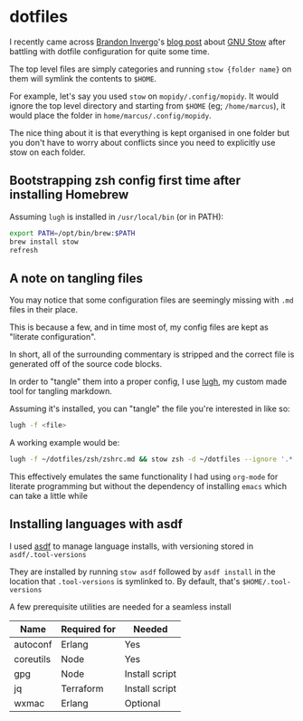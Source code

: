 # dotfiles

I recently came across [Brandon Invergo](https://twitter.com/brandoninvergo)'s [blog post](http://brandon.invergo.net/news/2012-05-26-using-gnu-stow-to-manage-your-dotfiles.html) about [GNU Stow](https://www.gnu.org/software/stow/) after battling with dotfile configuration for quite some time.

The top level files are simply categories and running `stow {folder name}` on them will symlink the contents to `$HOME`.

For example, let's say you used `stow` on `mopidy/.config/mopidy`. It would ignore the top level directory and starting from
`$HOME` (eg; `/home/marcus`), it would place the folder in `home/marcus/.config/mopidy`.

The nice thing about it is that everything is kept organised in one folder but you don't have to worry about conflicts since you need to explicitly use stow on each folder.

## Bootstrapping zsh config first time after installing Homebrew

Assuming `lugh` is installed in `/usr/local/bin` (or in PATH):

```bash
export PATH=/opt/bin/brew:$PATH
brew install stow
refresh
```

## A note on tangling files

You may notice that some configuration files are seemingly missing with `.md` files in their place.

This is because a few, and in time most of, my config files are kept as "literate configuration".

In short, all of the surrounding commentary is stripped and the correct file is generated off of the source code blocks.

In order to "tangle" them into a proper config, I use [lugh](https://github.com/marcus-crane/lugh), my custom made tool for tangling markdown.

Assuming it's installed, you can "tangle" the file you're interested in like so:

```bash
lugh -f <file>
```

A working example would be:

```bash
lugh -f ~/dotfiles/zsh/zshrc.md && stow zsh -d ~/dotfiles --ignore '.*.md'
```

This effectively emulates the same functionality I had using `org-mode` for literate programming but without the dependency of installing `emacs` which can take a little while

## Installing languages with asdf

I used [asdf](https://asdf-vm.com) to manage language installs, with versioning stored in `asdf/.tool-versions`

They are installed by running `stow asdf` followed by `asdf install` in the location that `.tool-versions` is symlinked to. By default, that's `$HOME/.tool-versions`

A few prerequisite utilities are needed for a seamless install 

| Name      | Required for | Needed         |
| --------- | ------------ | -------------- |
| autoconf  | Erlang       | Yes            |
| coreutils | Node         | Yes            |
| gpg       | Node         | Install script |
| jq        | Terraform    | Install script |
| wxmac     | Erlang       | Optional       |

